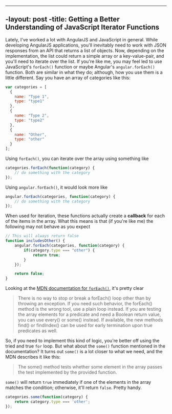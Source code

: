 
----
 -layout: post
 -title: Getting a Better Understanding of JavaScript Iterator Functions
 ----

Lately, I've worked a lot with AngularJS and JavaScript in general. While developing AngularJS applications, you'll inevitably need to work with JSON responses from an API that returns a list of objects. Now, depending on the implementation, the list could return a simple array or a key-value-pair, and you'll need to iterate over the list. If you're like me, you may feel led to use JavaScript's `forEach()` function or maybe Angular's `angular.forEach()` function. Both are similar in what they do; although, how you use them is a little different. Say you have an array of categories like this:

```javascript
var categories = [
  {
    name: "Type 1",
    type: "type1"
  },
  {
    name: "Type 2",
    type: "type2"
  },
  {
    name: "Other",
    type: "other"
  }
];
```
Using `forEach()`, you can iterate over the array using something like 
```javascript
categories.forEach(function(category) { 
    // do something with the category 
});
```
Using `angular.forEach()`, it would look more like
```javascript
angular.forEach(categories, function(category) {
	// do something with the category
});
```

When used for iteration, these functions actually create a **callback** for each of the items in the
array. What this means is that (if you're like me) the following may not behave as you expect

```javascript
// This will always return false
function includesOther() {
	angular.forEach(categories, function(category) {
		if(category.type === "other") {
			return true;
		}
	});

	return false;
}
```
Looking at the [MDN documentation for `forEach()`](https://developer.mozilla.org/en-US/docs/Web/JavaScript/Reference/Global_Objects/Array/forEach?v=example), it's pretty clear

> There is no way to stop or break a forEach() loop other than by throwing an exception. If you need such behavior, the forEach() method is the wrong tool, use a plain loop instead. If you are testing the array elements for a predicate and need a Boolean return value, you can use every() or some() instead. If available, the new methods find() or findIndex() can be used for early termination upon true predicates as well.

So, if you need to implement this kind of logic, you're better off using the tried and true `for` loop. But what about the `some()` function mentioned in the documentation? It turns out `some()` is a lot closer to what we need, and the MDN describes it like this:

> The some() method tests whether some element in the array passes the test implemented by the provided function.

`some()` will return `true` immediately if one of the elements in the array matches the condition;
otherwise, it'll return `false`. Pretty handy.

```javascript 
categories.some(function(category) {
	return category.type === 'other';
});
```